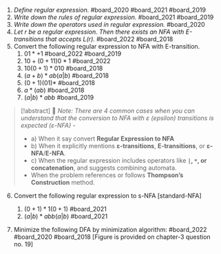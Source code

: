 1. *Define regular expression.* #board_2020 #board_2021 #board_2019  
2. *Write down the rules of regular expression.* #board_2021 #board_2019 
3. *Write down the operators used in regular expression.* #board_2020 
4. *Let r be a regular expression. Then there exists an NFA with E-transitions that accepts L(r).* #board_2022 #board_2018 
5. Convert the following regular expression to NFA with E-transition. 
	1. $01*+1$ #board_2022 #board_2019 
	2. $10+(0+11)0*1$ #board_2022 
	3. $10(0+1)*010$ #board_2018 
	4. $(a+b)*ab(a|b)$ #board_2018 
	5. $(0+1)(01)*$ #board_2018 
	6. $a*(ab)$ #board_2018 
	7. $(a|b)*abb$ #board_2019 
	   
> [!abstract] 📝 *Note: There are 4 common cases when you can understand that the conversion to NFA with ε (epsilon) transitions is expected (ε-NFA) -*
> - a) When it say convert **Regular Expression to NFA**
> - b) When it explicitly mentions **ε-transitions**, **E-transitions**, or **ε-NFA**/**E-NFA**.
> - c) When the regular expression includes operators like **`|`, `*`, or concatenation**, and suggests combining automata.
> - When the problem references or follows **Thompson’s Construction** method.

6. Convert the following regular expression to s-NFA [standard-NFA]
	1. $(0+1)*1(0+1)$ #board_2021 
	2. $(a|b)*abb(a|b)$ #board_2021 

7. Minimize the following DFA by minimization algorithm: #board_2022 #board_2020 #board_2018  [Figure is provided on chapter-3 question no. 19]